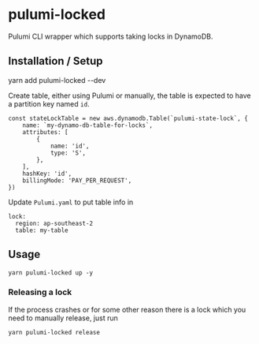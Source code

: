 # pulumi-locked

Pulumi CLI wrapper which supports taking locks in DynamoDB. 

## Installation / Setup

yarn add pulumi-locked --dev


Create table, either using Pulumi or manually, the table is expected to have a partition key named `id`.

```
const stateLockTable = new aws.dynamodb.Table(`pulumi-state-lock`, {
    name: `my-dynamo-db-table-for-locks`,
    attributes: [
        {
            name: 'id',
            type: 'S',
        },
    ],
    hashKey: 'id',
    billingMode: 'PAY_PER_REQUEST',
})
```

Update `Pulumi.yaml` to put table info in

```
lock:
  region: ap-southeast-2
  table: my-table
```

## Usage

```
yarn pulumi-locked up -y
```

### Releasing a lock

If the process crashes or for some other reason there is a lock which you need to manually release, just run

```
yarn pulumi-locked release
```
